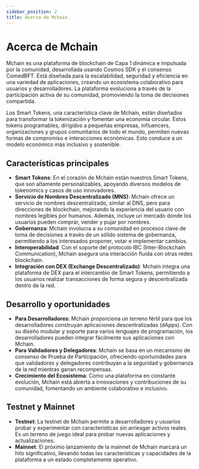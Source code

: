 ```yaml
---
sidebar_position: 2
title: Acerca de Mchain
---
```


# Acerca de Mchain

Mchain es una plataforma de blockchain de Capa 1 dinámica e impulsada por la comunidad, desarrollada usando Cosmos SDK y el consenso ComedBFT. Está diseñada para la escalabilidad, seguridad y eficiencia en una variedad de aplicaciones, creando un ecosistema colaborativo para usuarios y desarrolladores. La plataforma evoluciona a través de la participación activa de su comunidad, promoviendo la toma de decisiones compartida.

Los Smart Tokens, una característica clave de Mchain, están diseñados para transformar la tokenización y fomentar una economía circular. Estos tokens programables, dirigidos a pequeñas empresas, influencers, organizaciones y grupos comunitarios de todo el mundo, permiten nuevas formas de compromiso e interacciones económicas. Esto conduce a un modelo económico más inclusivo y sostenible.

## Características principales

- **Smart Tokens**: En el corazón de Mchain están nuestros Smart Tokens, que son altamente personalizables, apoyando diversos modelos de tokenomics y casos de uso innovadores.
- **Servicio de Nombres Descentralizado (MNS)**: Mchain ofrece un servicio de nombres descentralizado, similar al DNS, pero para direcciones de blockchain, mejorando la experiencia del usuario con nombres legibles por humanos. Además, incluye un mercado donde los usuarios pueden comprar, vender y pujar por nombres.
- **Gobernanza**: Mchain involucra a su comunidad en procesos clave de toma de decisiones a través de un sólido sistema de gobernanza, permitiendo a los interesados proponer, votar e implementar cambios.
- **Interoperabilidad**: Con el soporte del protocolo IBC (Inter-Blockchain Communication), Mchain asegura una interacción fluida con otras redes blockchain.
- **Integración con DEX (Exchange Descentralizado)**: Mchain integra una plataforma de DEX para el intercambio de Smart Tokens, permitiendo a los usuarios realizar transacciones de forma segura y descentralizada dentro de la red.

## Desarrollo y oportunidades

- **Para Desarrolladores**: Mchain proporciona un terreno fértil para que los desarrolladores construyan aplicaciones descentralizadas (dApps). Con su diseño modular y soporte para varios lenguajes de programación, los desarrolladores pueden integrar fácilmente sus aplicaciones con Mchain.
- **Para Validadores y Delegadores**: Mchain se basa en un mecanismo de consenso de Prueba de Participación, ofreciendo oportunidades para que validadores y delegadores contribuyan a la seguridad y gobernanza de la red mientras ganan recompensas.
- **Crecimiento del Ecosistema**: Como una plataforma en constante evolución, Mchain está abierta a innovaciones y contribuciones de su comunidad, fomentando un ambiente colaborativo e inclusivo.

## Testnet y Mainnet

- **Testnet**: La testnet de Mchain permite a desarrolladores y usuarios probar y experimentar con características sin arriesgar activos reales. Es un terreno de juego ideal para probar nuevas aplicaciones y actualizaciones.
- **Mainnet**: El próximo lanzamiento de la mainnet de Mchain marcará un hito significativo, llevando todas las características y capacidades de la plataforma a un estado completamente operativo.